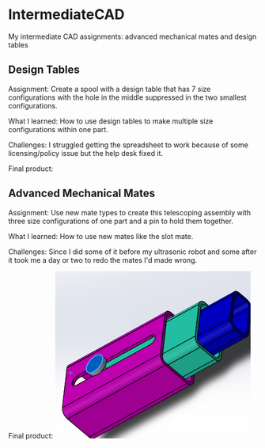 # IntermediateCAD
My intermediate CAD assignments: advanced mechanical mates and design tables

## Design Tables
Assignment: Create a spool with a design table that has 7 size configurations with the hole in the middle suppressed in the two smallest configurations.

What I learned: How to use design tables to make multiple size configurations within one part.

Challenges: I struggled getting the spreadsheet to work because of some licensing/policy issue but the help desk fixed it.

Final product:

## Advanced Mechanical Mates
Assignment: Use new mate types to create this telescoping assembly with three size configurations of one part and a pin to hold them together.

What I learned: How to use new mates like the slot mate.

Challenges: Since I did some of it before my ultrasonic robot and some after it took me a day or two to redo the mates I'd made wrong.

Final product:
![Advanced Mechanical Mates Assignment](https://github.com/ahernan79/IntermediateCAD/blob/master/Advancedandmechanicalmates1cropped.png?raw=true)


